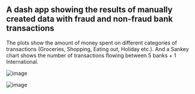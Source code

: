 ## A dash app showing the results of manually created data with fraud and non-fraud bank transactions 

The plots show the amount of money spent on different categories of transactions (Groceries, Shopping, Eating out, Holiday etc.).
And a Sankey chart shows the number of transactions flowing between 5 banks + 1 International. 

![image](https://github.com/ralitsa-k/dash-app/assets/44056292/d583db4f-92af-4ab3-9e6f-9479b5c3ec26)

![image](https://github.com/ralitsa-k/dash-app/assets/44056292/0d8ecab2-c81c-47e7-939c-9f9c32e2bd8d)
